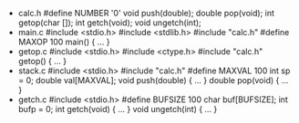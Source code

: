* calc.h
	#define NUMBER '0'
	void push(double);
	double pop(void);
	int getop(char []);
	int getch(void);
	void ungetch(int);
* main.c
	#include <stdio.h>
	#include <stdlib.h>
	#include "calc.h"
	#define MAXOP 100
	main() {
		...
	}
* getop.c
	#include <stdio.h>
	#include <ctype.h>
	#include "calc.h"
	getop() {
		...
	}
* stack.c
	#include <stdio.h>
	#include "calc.h"
	#define MAXVAL 100
	int sp = 0;
	double val[MAXVAL];
	void push(double) {
		...
	}
	double pop(void) {
		...
	}
* getch.c
	#include <stdio.h>
	#define BUFSIZE 100
	char buf[BUFSIZE];
	int bufp = 0;
	int getch(void) {
		...
	}
	void ungetch(int) {
		...
	}
